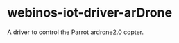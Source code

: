 webinos-iot-driver-arDrone
======================

A driver to control the Parrot ardrone2.0 copter. 

